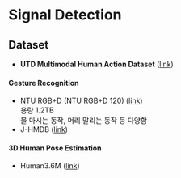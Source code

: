 # Signal Detection

## Dataset
* **UTD Multimodal Human Action Dataset** ([link](https://personal.utdallas.edu/~kehtar/UTD-MHAD.html))
#### Gesture Recognition
* NTU RGB+D (NTU RGB+D 120) ([link](http://rose1.ntu.edu.sg/datasets/requesterAdd.asp?DS=3))  
용량 1.2TB  
물 마시는 동작, 머리 말리는 동작 등 다양함
* J-HMDB ([link](http://jhmdb.is.tue.mpg.de/))
#### 3D Human Pose Estimation
* Human3.6M ([link](http://vision.imar.ro/human3.6m/description.php))
